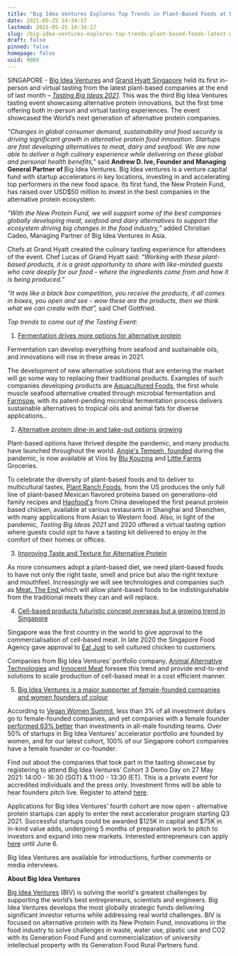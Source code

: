 ```yaml
---
title: "Big Idea Ventures Explores Top Trends in Plant-Based Foods at Latest Grand Hyatt Tasting Showcase"
date: 2021-05-25 14:34:17
lastmod: 2021-05-25 14:34:17
slug: /big-idea-ventures-explores-top-trends-plant-based-foods-latest-grand-hyatt-tasting
draft: false
pinned: false
homepage: false
uuid: 9009
---
```

<p>SINGAPORE - <a href="https://bigideaventures.com/">Big Idea Ventures</a> and <a href="https://www.hyatt.com/en-US/hotel/singapore/grand-hyatt-singapore/sinrs?src=adm_sem_agn_pfx_corp_apac_other_PFX_Search_Google_ASPAC_ASPAC_SINRS_BR_Hyatt_SG_EN_SINRS_BR_Exact_Rooms_SG_EN_Grand+Hyatt+Singapore&gclid=CjwKCAjwnPOEBhA0EiwA609ReUZF5_8asno-EUcZIep6HGfYjc41qmlFy_MuepnNYZFD7-DfV0ULmBoCQT0QAvD_BwE&gclsrc=aw.ds">Grand Hyatt Singapore</a> held its first in-person and virtual tasting from the latest plant-based companies at the end of last month – <a href="https://tastingbigideas.com/"><em>Tasting Big Ideas 2021</em></a>. This was the third Big Idea Ventures tasting event showcasing alternative protein innovations, but the first time offering both in-person and virtual tasting experiences. The event showcased the World’s next generation of alternative protein companies.</p>
<p><em>“Changes in global consumer demand, sustainability and food security is driving significant growth in alternative protein food innovation. Startups are fast developing alternatives to meat, dairy and seafood. We are now able to deliver a high culinary experience while delivering on these global and personal health benefits," </em>said <strong>Andrew D. Ive, Founder and Managing General Partner of </strong>Big Idea Ventures. Big Idea ventures is a venture capital fund with startup accelerators in key locations, investing in and accelerating top performers in the new food space. Its first fund, the New Protein Fund, has raised over USD$50 million to invest in the best companies in the alternative protein ecosystem.</p>
<p><em>“With the New Protein Fund, we will support some of the best companies globally developing meat, seafood and dairy alternatives to support the ecosystem driving big changes in the food industry,” </em>added Christian Cadeo, Managing Partner of Big Idea Ventures in Asia.</p>
<p>Chefs at Grand Hyatt created the culinary tasting experience for attendees of the event. Chef Lucas of Grand Hyatt said: <em>“Working with these plant-based products, it is a great opportunity to share with like-minded guests who care deeply for our food - where the ingredients come from and how it is being produced.”</em></p>
<p><em>“It was like a black box competition, you receive the products, it all comes in boxes, you open and see - wow these are the products, then we think what we can create with that”,</em> said Chef Gottfried.</p>
<p><em>Top trends to come out of the Tasting Event:</em></p>
<ol>
<li><u>Fermentation drives more options for alternative protein </u></li>
</ol>
<p>Fermentation can develop everything from seafood and sustainable oils, and innovations will rise in these areas in 2021.</p>
<p>The development of new alternative solutions that are entering the market will go some way to replacing their traditional products. Examples of such companies developing products are <a href="https://www.aquaculturedfoods.com/">Aquacultured Foods</a>, the first whole muscle seafood alternative created through microbial fermentation and <a href="https://farmsow.com/">Farmsow</a>, with its patent-pending microbial fermentation process delivers sustainable alternatives to tropical oils and animal fats for diverse applications..</p>
<ol start="2">
<li><u>Alternative protein dine-in and take-out options growing</u></li>
</ol>
<p>Plant-based options have thrived despite the pandemic, and many products have launched throughout the world. <a href="https://angiestempeh.com/">Angie's Tempeh, founded</a> during the pandemic, is now available at Vios by <a href="https://blukouzina.com/">Blu Kouzina</a> and <a href="https://littlefarms.com/">Little Farms</a> Groceries.</p>
<p>To celebrate the diversity of plant-based foods and to deliver to multicultural tastes, <a href="https://www.plantranchfoods.com/">Plant Ranch Foods</a>, from the US produces the only full line of plant-based Mexican flavored proteins based on generations-old family recipes and <a href="https://www.haofood.co/">Haofood's</a> from China developed the first peanut protein based chicken, available at various restaurants in Shanghai and Shenzhen, with many applications from Asian to Western food. Also, in light of the pandemic, <em>Tasting Big Ideas 2021</em> and 2020 offered a virtual tasting option where guests could opt to have a tasting kit delivered to enjoy in the comfort of their homes or offices.</p>
<ol start="3">
<li><u>Improving Taste and Texture for Alternative Protein</u></li>
</ol>
<p>As more consumers adopt a plant-based diet, we need plant-based foods to have not only the right taste, smell and price but also the right texture and mouthfeel. Increasingly we will see technologies and companies such as <a href="https://www.meattheend.tech/">Meat. The End </a>which will allow plant-based foods to be indistinguishable from the traditional meats they can and will replace.</p>
<ol start="4">
<li><u>Cell-based products futuristic concept overseas but a growing trend in Singapore</u></li>
</ol>
<p>Singapore was the first country in the world to give approval to the commercialisation of cell-based meat. In late 2020 the Singapore Food Agency gave approval to <a href="https://www.ju.st/stories/plant-based-eggs?gclid=CjwKCAjwnPOEBhA0EiwA609ReamrQAXZqoZXUdOvGayU1gc-6kNKU-S0D4G7b5sK3foeRQLF97gdkhoCIDcQAvD_BwE">Eat Just</a> to sell cultured chicken to customers.</p>
<p>Companies from Big Idea Ventures’ portfolio company, <a href="https://www.animalalternativetechnologies.com/">Animal Alternative Technologies</a> and <a href="https://www.innocent-meat.com/">Innocent Meat</a> foresee this trend and provide end-to-end solutions to scale production of cell-based meat in a cost efficient manner.</p>
<ol start="5">
<li><u>Big Idea Ventures is a major supporter of female-founded companies and women founders of colour</u></li>
</ol>
<p>According to <a href="https://veganwomensummit.com/pathfinder">Vegan Women Summit</a>, less than 3% of all investment dollars go to female-founded companies, and yet companies with a female founder <a href="https://vegconomist.com/society/investments-in-female-led-companies-perform-63-better-than-in-all-male-founding-teams/">performed 63% better</a> than investments in all-male founding teams. Over 50% of startups in Big Idea Ventures’ accelerator portfolio are founded by women, and for our latest cohort, 100% of our Singapore cohort companies have a female founder or co-founder.</p>
<p>Find out about the companies that took part in the tasting showcase by registering to attend Big Idea Ventures’ Cohort 3 Demo Day on 27 May 2021: 14:00 - 16:30 (SGT) & 11:00 - 13:30 (ET). This is a private event for accredited individuals and the press only. Investment firms will be able to hear founders pitch live. Register to attend <a href="https://docs.google.com/forms/d/e/1FAIpQLScekCrC8_H19EIWiLDFrS1rIK1kYhRmxz7OrXI-83zMIZWzaA/viewform">here</a>.</p>
<p>Applications for Big Idea Ventures’ fourth cohort are now open - alternative protein startups can apply to enter the next accelerator program starting Q3 2021. Successful startups could be awarded $125K in capital and $75K in in-kind value adds, undergoing 5 months of preparation work to pitch to investors and expand into new markets. Interested entrepreneurs can apply <a href="https://bigideaventures.proseeder.com/application/start">here</a> until June 6.</p>
<p>Big Idea Ventures are available for introductions, further comments or media interviews.</p>
<p><strong>About Big Idea Ventures</strong></p>
<p><a href="https://bigideaventures.com/">Big Idea Ventures</a> (BIV) is solving the world's greatest challenges by supporting the world’s best entrepreneurs, scientists and engineers. Big Idea Ventures develops the most globally strategic funds delivering significant investor returns while addressing real world challenges. BIV is focused on alternative protein with its New Protein Fund, innovations in the food industry to solve challenges in waste, water use, plastic use and CO2 with its Generation Food Fund and commercialization of university intellectual property with its Generation Food Rural Partners fund.</p>
